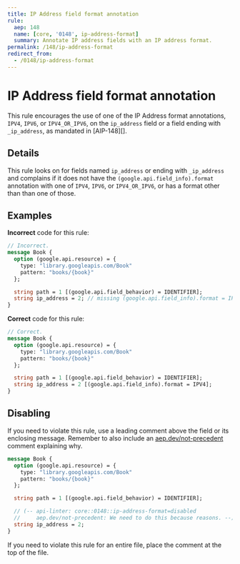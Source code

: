 ```yaml
---
title: IP Address field format annotation
rule:
  aep: 148
  name: [core, '0148', ip-address-format]
  summary: Annotate IP address fields with an IP address format.
permalink: /148/ip-address-format
redirect_from:
  - /0148/ip-address-format
---
```


# IP Address field format annotation

This rule encourages the use of one of the IP Address format annotations,
`IPV4`, `IPV6`, or `IPV4_OR_IPV6`, on the `ip_address` field or a field ending
with `_ip_address`, as mandated in [AIP-148][].

## Details

This rule looks on for fields named `ip_address` or ending with `_ip_address`
and complains if it does not have the `(google.api.field_info).format`
annotation with one of `IPV4`, `IPV6`, or `IPV4_OR_IPV6`, or has a format other
than than one of those.

## Examples

**Incorrect** code for this rule:

```proto
// Incorrect.
message Book {
  option (google.api.resource) = {
    type: "library.googleapis.com/Book"
    pattern: "books/{book}"
  };

  string path = 1 [(google.api.field_behavior) = IDENTIFIER];
  string ip_address = 2; // missing (google.api.field_info).format = IPV4
}
```

**Correct** code for this rule:

```proto
// Correct.
message Book {
  option (google.api.resource) = {
    type: "library.googleapis.com/Book"
    pattern: "books/{book}"
  };

  string path = 1 [(google.api.field_behavior) = IDENTIFIER];
  string ip_address = 2 [(google.api.field_info).format = IPV4];
}
```

## Disabling

If you need to violate this rule, use a leading comment above the field or its
enclosing message. Remember to also include an [aep.dev/not-precedent][]
comment explaining why.

```proto
message Book {
  option (google.api.resource) = {
    type: "library.googleapis.com/Book"
    pattern: "books/{book}"
  };

  string path = 1 [(google.api.field_behavior) = IDENTIFIER];

  // (-- api-linter: core::0148::ip-address-format=disabled
  //     aep.dev/not-precedent: We need to do this because reasons. --)
  string ip_address = 2;
}
```

If you need to violate this rule for an entire file, place the comment at the
top of the file.

[aep-148]: https://aep.dev/148
[aep.dev/not-precedent]: https://aep.dev/not-precedent